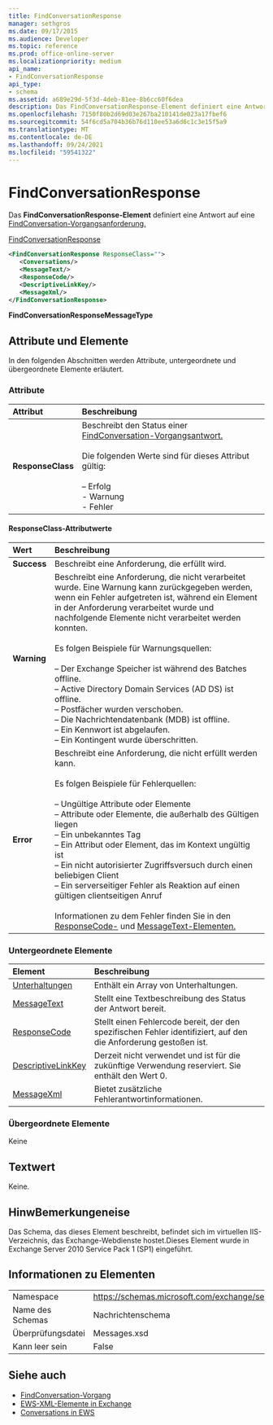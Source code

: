 ```yaml
---
title: FindConversationResponse
manager: sethgros
ms.date: 09/17/2015
ms.audience: Developer
ms.topic: reference
ms.prod: office-online-server
ms.localizationpriority: medium
api_name:
- FindConversationResponse
api_type:
- schema
ms.assetid: a689e29d-5f3d-4deb-81ee-8b6cc60f6dea
description: Das FindConversationResponse-Element definiert eine Antwort auf eine FindConversation-Vorgangsanforderung.
ms.openlocfilehash: 7150f80b2d69d03e267ba210141de023a17fbef6
ms.sourcegitcommit: 54f6cd5a704b36b76d110ee53a6d6c1c3e15f5a9
ms.translationtype: MT
ms.contentlocale: de-DE
ms.lasthandoff: 09/24/2021
ms.locfileid: "59541322"
---
```

# <a name="findconversationresponse"></a>FindConversationResponse

Das **FindConversationResponse-Element** definiert eine Antwort auf eine [FindConversation-Vorgangsanforderung.](findconversation-operation.md) 
  
[FindConversationResponse](findconversationresponse.md)
  
```XML
<FindConversationResponse ResponseClass="">
   <Conversations/>
   <MessageText/>
   <ResponseCode/>
   <DescriptiveLinkKey/>
   <MessageXml/>
</FindConversationResponse>

```

 **FindConversationResponseMessageType**
## <a name="attributes-and-elements"></a>Attribute und Elemente

In den folgenden Abschnitten werden Attribute, untergeordnete und übergeordnete Elemente erläutert.
  
### <a name="attributes"></a>Attribute

|**Attribut**|**Beschreibung**|
|:-----|:-----|
|**ResponseClass** <br/> | Beschreibt den Status einer [FindConversation-Vorgangsantwort.](findconversation-operation.md) <br/><br/>Die folgenden Werte sind für dieses Attribut gültig:<br/>  <br/>– Erfolg  <br/>- Warnung  <br/>- Fehler  <br/> |
   
#### <a name="responseclass-attribute-values"></a>ResponseClass-Attributwerte

|**Wert**|**Beschreibung**|
|:-----|:-----|
|**Success** <br/> |Beschreibt eine Anforderung, die erfüllt wird.  <br/> |
|**Warning** <br/> | Beschreibt eine Anforderung, die nicht verarbeitet wurde. Eine Warnung kann zurückgegeben werden, wenn ein Fehler aufgetreten ist, während ein Element in der Anforderung verarbeitet wurde und nachfolgende Elemente nicht verarbeitet werden konnten.<br/><br/> Es folgen Beispiele für Warnungsquellen:  <br/><br/>– Der Exchange Speicher ist während des Batches offline.  <br/>– Active Directory Domain Services (AD DS) ist offline.  <br/>– Postfächer wurden verschoben.  <br/>– Die Nachrichtendatenbank (MDB) ist offline.  <br/>– Ein Kennwort ist abgelaufen.  <br/>– Ein Kontingent wurde überschritten.  <br/> |
|**Error** <br/> | Beschreibt eine Anforderung, die nicht erfüllt werden kann. <br/><br/>Es folgen Beispiele für Fehlerquellen:  <br/><br/>– Ungültige Attribute oder Elemente  <br/>– Attribute oder Elemente, die außerhalb des Gültigen liegen  <br/>– Ein unbekanntes Tag  <br/>– Ein Attribut oder Element, das im Kontext ungültig ist  <br/>– Ein nicht autorisierter Zugriffsversuch durch einen beliebigen Client  <br/>– Ein serverseitiger Fehler als Reaktion auf einen gültigen clientseitigen Anruf  <br/><br/>  Informationen zu dem Fehler finden Sie in den [ResponseCode-](responsecode.md) und [MessageText-Elementen.](messagetext.md)  <br/> |
   
### <a name="child-elements"></a>Untergeordnete Elemente

|**Element**|**Beschreibung**|
|:-----|:-----|
|[Unterhaltungen](conversations-ex15websvcsotherref.md) <br/> |Enthält ein Array von Unterhaltungen.  <br/> |
|[MessageText](messagetext.md) <br/> |Stellt eine Textbeschreibung des Status der Antwort bereit.  <br/> |
|[ResponseCode](responsecode.md) <br/> |Stellt einen Fehlercode bereit, der den spezifischen Fehler identifiziert, auf den die Anforderung gestoßen ist.  <br/> |
|[DescriptiveLinkKey](descriptivelinkkey.md) <br/> |Derzeit nicht verwendet und ist für die zukünftige Verwendung reserviert. Sie enthält den Wert 0.  <br/> |
|[MessageXml](messagexml.md) <br/> |Bietet zusätzliche Fehlerantwortinformationen.  <br/> |
   
### <a name="parent-elements"></a>Übergeordnete Elemente

Keine
  
## <a name="text-value"></a>Textwert

Keine.
  
## <a name="remarks"></a>HinwBemerkungeneise

Das Schema, das dieses Element beschreibt, befindet sich im virtuellen IIS-Verzeichnis, das Exchange-Webdienste hostet.Dieses Element wurde in Exchange Server 2010 Service Pack 1 (SP1) eingeführt.
  
## <a name="element-information"></a>Informationen zu Elementen

|||
|:-----|:-----|
|Namespace  <br/> |https://schemas.microsoft.com/exchange/services/2006/messages  <br/> |
|Name des Schemas  <br/> |Nachrichtenschema  <br/> |
|Überprüfungsdatei  <br/> |Messages.xsd  <br/> |
|Kann leer sein  <br/> |False  <br/> |
   
## <a name="see-also"></a>Siehe auch

- [FindConversation-Vorgang](findconversation-operation.md)
- [EWS-XML-Elemente in Exchange](ews-xml-elements-in-exchange.md)
- [Conversations in EWS](https://msdn.microsoft.com/library/91e64629-db6c-4c94-9dcb-d386232e8467%28Office.15%29.aspx)


